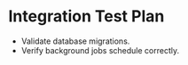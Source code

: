# Integration Test Plan

- Validate database migrations.
- Verify background jobs schedule correctly.
